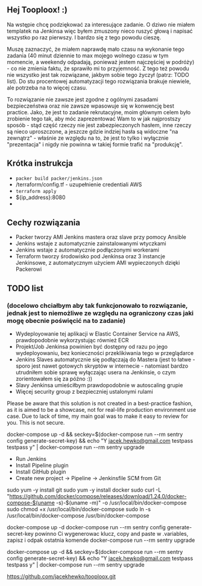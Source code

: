 ## Hej Tooploox! :)

Na wstępie chcę podziękować za interesujące zadanie. O dziwo nie miałem templatek na Jenkinsa więc byłem zmuszony nieco ruszyć głową i napisać wszystko po raz pierwszy. I bardzo się z tego powodu cieszę.

Muszę zaznaczyć, że miałem naprawdę mało czasu na wykonanie tego zadania (40 minut dziennie to max mojego wolnego czasu w tym momencie, a weekendy odpadają, ponieważ jestem najczęściej w podróży) - co nie zmienia faktu, że sprawiło mi to przyjemność. Z tego też powodu nie wszystko jest tak rozwiązane, jakbym sobie tego życzył (patrz: TODO list). Do stu procentowej automatyzacji tego rozwiązania brakuje niewiele, ale potrzeba na to więcej czasu.

To rozwiązanie nie zawsze jest zgodne z ogólnymi zasadami bezpieczeństwa oraz nie zawsze wpasowuje się w konwencję best practice. Jako, że jest to zadanie rekrutacyjne, moim głównym celem było zrobienie tego tak, aby móc zaprezentować Wam to w jak najprostszy sposób - stąd część rzeczy nie jest zabezpieczonych hasłem, inne rzeczy są nieco uproszczone, a jeszcze gdzie indziej hasła są widoczne "na zewnątrz" - właśnie ze względu na to, że jest to tylko i wyłącznie "prezentacja" i nigdy nie powinna w takiej formie trafić na "produkcję".

## Krótka instrukcja
- `packer build packer/jenkins.json`
- /terraform/config.tf - uzupełnienie credentiali AWS
- `terraform apply`
- ${ip_address}:8080
- 

## Cechy rozwiązania
- Packer tworzy AMI Jenkins mastera oraz slave przy pomocy Ansible
- Jenkins wstaje z automatycznie zainstalowanymi wtyczkami
- Jenkins wstaje z automatycznie podłączonymi workerami
- Terraform tworzy środowisko pod Jenkinsa oraz 3 instancje Jenkinsowe, z automatycznym użyciem AMI wypieczonych dzięki Packerowi

## TODO list
### (docelowo chciałbym aby tak funkcjonowało to rozwiązanie, jednak jest to niemożliwe ze względu na ograniczony czas jaki mogę obecnie poświęcić na to zadanie)
- Wydeployowanie tej aplikacji w Elastic Container Service na AWS, prawdopodobnie wykorzystując również ECR
- Projekt/Job Jenkinsa powinien być dostępny od razu po jego wydeployowaniu, bez konieczności przeklikiwania tego w przeglądarce
- Jenkins Slaves automatycznie się podłączają do Mastera (jest to łatwe - sporo jest nawet gotowych skryptów w internecie - natomiast bardzo utrudniłem sobie sprawę wyłączając usera na Jenkinsie, o czym zorientowałem się za późno :))
- Slavy Jenkinsa umieściłbym prawdopodobnie w autoscaling grupie
- Więcej security group z bezpieczniej ustalonymi rulami






Please be aware that this solution is not created in a best-practice fashion, as it is aimed to be a showcase, not for real-life production environment use case. Due to lack of time, my main goal was to make it easy to review for you. This is not secure.

docker-compose up -d && seckey=$(docker-compose run --rm sentry config generate-secret-key) && echo "Y jacek.hewko@gmail.com testpass testpass y" | docker-compose run --rm sentry upgrade

- Run Jenkins
- Install Pipeline plugin
- Install GitHub plugin
- Create new project -> Pipeline -> Jenkinsfile SCM from Git


sudo yum -y install git
sudo yum -y install docker
sudo curl -L "https://github.com/docker/compose/releases/download/1.24.0/docker-compose-$(uname -s)-$(uname -m)" -o /usr/local/bin/docker-compose
sudo chmod +x /usr/local/bin/docker-compose
sudo ln -s /usr/local/bin/docker-compose /usr/bin/docker-compose


docker-compose up -d
docker-compose run --rm sentry config generate-secret-key
powinno Ci wygenerowac klucz, copy and paste w .variables, zapisz i odpak ostatnia komende
docker-compose run --rm sentry upgrade


docker-compose up -d && seckey=$(docker-compose run --rm sentry config generate-secret-key) && echo "Y jacek.hewko@gmail.com testpass testpass y" | docker-compose run --rm sentry upgrade


https://github.com/jacekhewko/tooploox.git

